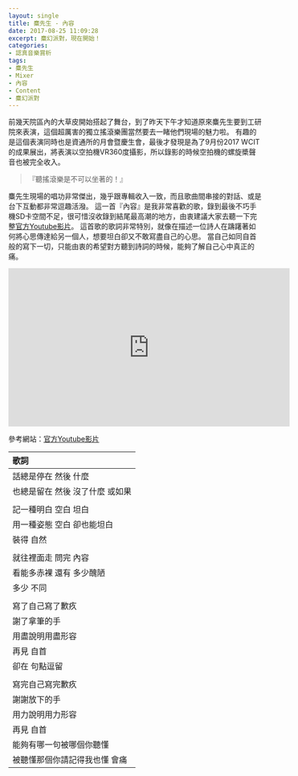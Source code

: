 ```yaml
---
layout: single
title: 麋先生 - 內容
date: 2017-08-25 11:09:28
excerpt: 麋幻派對，現在開始！
categories:
- 認真音樂賞析
tags:
- 麋先生
- Mixer
- 內容
- Content
- 麋幻派對
---
```


前幾天院區內的大草皮開始搭起了舞台，到了昨天下午才知道原來麋先生要到工研院來表演，這個超厲害的獨立搖滾樂團當然要去一睹他們現場的魅力啦。
有趣的是這個表演同時也是資通所的月會暨慶生會，最後才發現是為了9月份2017 WCIT的成果展出，將表演以空拍機VR360度攝影，所以錄影的時候空拍機的螺旋槳聲音也被完全收入。

> 『聽搖滾樂是不可以坐著的！』

麋先生現場的唱功非常傑出，幾乎跟專輯收入一致，而且歌曲間串接的對話、或是台下互動都非常逗趣活潑。
這一首『內容』是我非常喜歡的歌，錄到最後不巧手機SD卡空間不足，很可惜沒收錄到結尾最高潮的地方，由衷建議大家去聽一下完整[官方Youtube影片](https://www.youtube.com/watch?v=E4HJUiRx5GI)。
這首歌的歌詞非常特別，就像在描述一位詩人在躊躇著如何將心思傳達給另一個人，想要坦白卻又不敢寫盡自己的心思。
當自己如同自首般的寫下一切，只能由衷的希望對方聽到詩詞的時候，能夠了解自己心中真正的痛。

<p style="text-align: center;"><iframe width="560" height="315" src="https://www.youtube.com/embed/etKbk7Oz4vI" frameborder="0" allowfullscreen></iframe></p>

參考網站：[官方Youtube影片](https://www.youtube.com/watch?v=E4HJUiRx5GI)

|歌詞|
|:-|
|話總是停在 然後 什麼|
|也總是留在 然後 沒了什麼 或如果|
||
|記一種明白 空白 坦白|
|用一種姿態 空白 卻也能坦白|
|裝得 自然|
||
|就往裡面走 問完 內容|
|看能多赤裸 還有 多少醜陋|
|多少 不同|
||
|寫了自己寫了歉疚|
|謝了拿筆的手|
|用盡說明用盡形容|
|再見 自首|
|卻在 句點逗留|
||
|寫完自己寫完歉疚|
|謝謝放下的手|
|用力說明用力形容|
|再見 自首|
|能夠有哪一句被哪個你聽懂|
|被聽懂那個你請記得我也懂 會痛|
